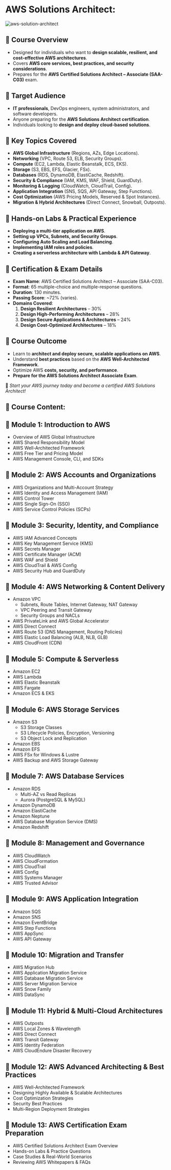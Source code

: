 # AWS Solutions Architect:

![aws-solution-architect](../../Amazon-AWS/AWS-Icons/aws-services.png)

## 🔹 Course Overview
- Designed for individuals who want to **design scalable, resilient, and cost-effective AWS architectures**.
- Covers **AWS core services, best practices, and security considerations**.
- Prepares for the **AWS Certified Solutions Architect – Associate (SAA-C03)** exam.

## 🔹 Target Audience
- **IT professionals**, DevOps engineers, system administrators, and software developers.
- Anyone preparing for the **AWS Solutions Architect certification**.
- Individuals looking to **design and deploy cloud-based solutions**.

## 🔹 Key Topics Covered
- **AWS Global Infrastructure** (Regions, AZs, Edge Locations).
- **Networking** (VPC, Route 53, ELB, Security Groups).
- **Compute** (EC2, Lambda, Elastic Beanstalk, ECS, EKS).
- **Storage** (S3, EBS, EFS, Glacier, FSx).
- **Databases** (RDS, DynamoDB, ElastiCache, Redshift).
- **Security & Compliance** (IAM, KMS, WAF, Shield, GuardDuty).
- **Monitoring & Logging** (CloudWatch, CloudTrail, Config).
- **Application Integration** (SNS, SQS, API Gateway, Step Functions).
- **Cost Optimization** (AWS Pricing Models, Reserved & Spot Instances).
- **Migration & Hybrid Architectures** (Direct Connect, Snowball, Outposts).

## 🔹 Hands-on Labs & Practical Experience
- **Deploying a multi-tier application on AWS**.
- **Setting up VPCs, Subnets, and Security Groups**.
- **Configuring Auto Scaling and Load Balancing**.
- **Implementing IAM roles and policies**.
- **Creating a serverless architecture with Lambda & API Gateway**.

## 🔹 Certification & Exam Details
- **Exam Name**: AWS Certified Solutions Architect – Associate (SAA-C03).
- **Format**: 65 multiple-choice and multiple-response questions.
- **Duration**: 130 minutes.
- **Passing Score**: ~72% (varies).
- **Domains Covered**:
  1. **Design Resilient Architectures** – 30%
  2. **Design High-Performing Architectures** – 28%
  3. **Design Secure Applications & Architectures** – 24%
  4. **Design Cost-Optimized Architectures** – 18%

## 🔹 Course Outcome
- Learn to **architect and deploy secure, scalable applications on AWS**.
- Understand **best practices** based on the **AWS Well-Architected Framework**.
- Optimize AWS **costs, security, and performance**.
- **Prepare for the AWS Solutions Architect Associate Exam**.

🚀 *Start your AWS journey today and become a certified AWS Solutions Architect!*

## 🔹 **Course Content:**

## 📌 Module 1: Introduction to AWS
- Overview of AWS Global Infrastructure
- AWS Shared Responsibility Model
- AWS Well-Architected Framework
- AWS Free Tier and Pricing Model
- AWS Management Console, CLI, and SDKs


## 📌 Module 2: AWS Accounts and Organizations
- AWS Organizations and Multi-Account Strategy
- AWS Identity and Access Management (IAM)
- AWS Control Tower
- AWS Single Sign-On (SSO)
- AWS Service Control Policies (SCPs)

## 📌 Module 3: Security, Identity, and Compliance
- AWS IAM Advanced Concepts
- AWS Key Management Service (KMS)
- AWS Secrets Manager
- AWS Certificate Manager (ACM)
- AWS WAF and Shield
- AWS CloudTrail & AWS Config
- AWS Security Hub and GuardDuty

## 📌 Module 4: AWS Networking & Content Delivery
- Amazon VPC
  - Subnets, Route Tables, Internet Gateway, NAT Gateway
  - VPC Peering and Transit Gateway
  - Security Groups and NACLs
- AWS PrivateLink and AWS Global Accelerator
- AWS Direct Connect
- AWS Route 53 (DNS Management, Routing Policies)
- AWS Elastic Load Balancing (ALB, NLB, GLB)
- AWS CloudFront (CDN)

## 📌 Module 5: Compute & Serverless
- Amazon EC2
- AWS Lambda
- AWS Elastic Beanstalk
- AWS Fargate
- Amazon ECS & EKS

## 📌 Module 6: AWS Storage Services
- Amazon S3
  - S3 Storage Classes
  - S3 Lifecycle Policies, Encryption, Versioning
  - S3 Object Lock and Replication
- Amazon EBS
- Amazon EFS
- AWS FSx for Windows & Lustre
- AWS Backup and AWS Storage Gateway

## 📌 Module 7: AWS Database Services
- Amazon RDS
  - Multi-AZ vs Read Replicas
  - Aurora (PostgreSQL & MySQL)
- Amazon DynamoDB
- Amazon ElastiCache
- Amazon Neptune
- AWS Database Migration Service (DMS)
- Amazon Redshift

## 📌 Module 8: Management and Governance
- AWS CloudWatch
- AWS CloudFormation
- AWS CloudTrail
- AWS Config
- AWS Systems Manager
- AWS Trusted Advisor

## 📌 Module 9: AWS Application Integration
- Amazon SQS
- Amazon SNS
- Amazon EventBridge
- AWS Step Functions
- AWS AppSync
- AWS API Gateway

## 📌 Module 10: Migration and Transfer
- AWS Migration Hub
- AWS Application Migration Service
- AWS Database Migration Service
- AWS Server Migration Service
- AWS Snow Family
- AWS DataSync

## 📌 Module 11: Hybrid & Multi-Cloud Architectures
- AWS Outposts
- AWS Local Zones & Wavelength
- AWS Direct Connect
- AWS Transit Gateway
- AWS Identity Federation
- AWS CloudEndure Disaster Recovery

## 📌 Module 12: AWS Advanced Architecting & Best Practices
- AWS Well-Architected Framework
- Designing Highly Available & Scalable Architectures
- Cost Optimization Strategies
- Security Best Practices
- Multi-Region Deployment Strategies

## 📌 Module 13: AWS Certification Exam Preparation
- AWS Certified Solutions Architect Exam Overview
- Hands-on Labs & Practice Questions
- Case Studies & Real-World Scenarios
- Reviewing AWS Whitepapers & FAQs